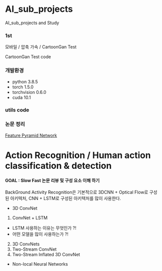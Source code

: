 # AI_sub_projects
AI_sub_projects and Study 

### 1st 
모바일 / 압축 가속 / CartoonGan Test 

CartoonGan Test code

### 개발환경
- python 3.8.5
- torch 1.5.0
- torchvision 0.6.0
- cuda 10.1

### utils code 


### 논문 정리 
[Feature Pyramid Network](https://github.com/KangHoyong/AI_sub_projects/issues/1)


# Action Recognition / Human action classification & detection
#### GOAL : Slow Fast 논문 리뷰 및 구성 요소 이해 하기 

BackGround 
Activity Recognition은 기본적으로 3DCNN + Optical Flow로 구성된 아키텍처, CNN + LSTM로 구성된 아키텍처를 많이 사용한다. 

 - 3D ConvNet 
 1. ConvNet + LSTM 
   - LSTM 사용하는 이유는 무엇인가 ?! 
   - 어떤 모델을 많이 사용하는가 ?! 
   
 2. 3D ConvNets 
 3. Two-Stream ConvNet
 4. Two-Stream Inflated 3D ConvNet 
 
 - Non-local Neural Networks
 
 
